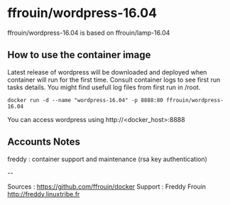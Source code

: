 # ffrouin/wordpress-16.04

ffrouin/wordpress-16.04 is based on ffrouin/lamp-16.04

## How to use the container image

Latest release of wordpress will be downloaded and deployed when container will run for the first time. Consult container logs to see first run tasks details. You might find usefull log files from first run in /root.

	docker run -d --name "wordpress-16.04" -p 8888:80 ffrouin/wordpress-16.04

You can access wordpress using http://<docker_host>:8888

## Accounts Notes

freddy : container support and maintenance (rsa key authentication)

--

Sources : https://github.com/ffrouin/docker
Support : Freddy Frouin http://freddy.linuxtribe.fr
